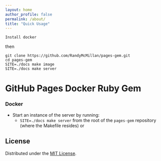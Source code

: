 ```yaml
---
layout: home
author_profile: false
permalink: /about/
title: "Quick Usage"
---
```


```
Install docker
```
then

```
git clone https://github.com/RandyMcMillan/pages-gem.git
cd pages-gem
SITE=./docs make image
SITE=./docs make server
```

# GitHub Pages Docker Ruby Gem

### Docker

* Start an instance of the server by running:
  - `SITE=./docs make server` from the root of the `pages-gem` repository (where the Makefile resides) or

## License

Distributed under the [MIT License](LICENSE).
